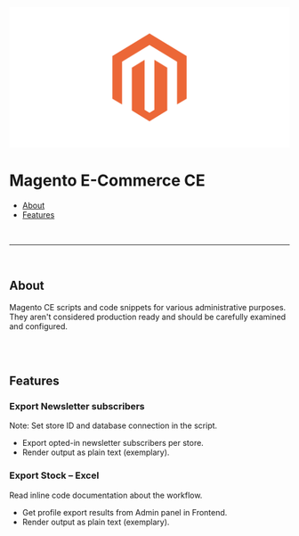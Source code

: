 ![Magento EC - Scripts + Snippets](teaser.png)

# Magento E-Commerce CE

- [About](#about)
- [Features](#features)

<br>

---

<br>

## About

Magento CE scripts and code snippets for various administrative purposes.
They aren't considered production ready and should be carefully examined and configured.

<br><br>

## Features

### Export Newsletter subscribers

Note: Set store ID and database connection in the script.

- Export opted-in newsletter subscribers per store.
- Render output as plain text (exemplary).

### Export Stock – Excel

Read inline code documentation about the workflow.

- Get profile export results from Admin panel in Frontend.
- Render output as plain text (exemplary).
